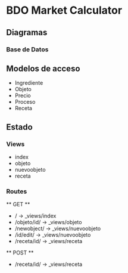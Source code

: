 # BDO Market Calculator

## Diagramas

### Base de Datos

## Modelos de acceso

- Ingrediente
- Objeto
- Precio
- Proceso
- Receta


## Estado

### Views

- index
- objeto
- nuevoobjeto
- receta

### Routes

** GET **

- /           -> _views/index           
- /objeto/id/ -> _views/objeto          
- /newobject/ -> _views/nuevoobjeto     
- /id/edit/   -> _views/nuevoobjeto     
- /receta/id/ -> _views/receta          

** POST **

- /receta/id/ -> _views/receta          
